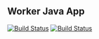 ## Worker Java App

[![Build Status](http://34.65.68.51:8080/buildStatus/icon?job=instavote%2Fworker-build&subject=Build&color=turquise)](http://34.65.68.51:8080/job/instavote/job/worker-build/)
[![Build Status](http://34.65.68.51:8080/buildStatus/icon?job=instavote%2Fworker-test&subject=UnitTest)](http://34.65.68.51:8080/job/instavote/job/worker-test/)
